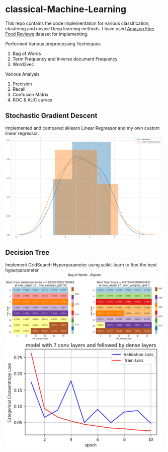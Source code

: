 # classical-Machine-Learning

This repo contains the code implementation for various classification, clustering and novice Deep learning methods. I have used [Amazon Fine Food Reviews](https://www.kaggle.com/snap/amazon-fine-food-reviews) dataset for implementing.

Performed Various preprocessing Techniques
1. Bag of Words
2. Term Frequency and Inverse document Frequency
3. Word2vec

Various Analysis
1. Precision
2. Recall
3. Confusion Matrix
4. ROC & AUC curves

## Stochastic Gradient Descent
Implemented and compared sklearn Linear Regressor and my own custom linear regressor.
![](images/SGD_LinearRegressor.png)

## Decision Tree
Implement GridSearch Hyperparameter using scikit-learn to find the best hyperparameter
![](images/Decision_tree.png)
![](images/CNN.png)
